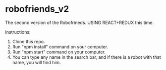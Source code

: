 # robofriends_v2
The second version of the Robofrineds. USING REACT+REDUX this time. 

Instructions:
1) Clone this repo.
2) Run "npm install" command on your computer.
3) Run "npm start" command on your computer.
4) You can type any name in the search bar, and if there is a robot with that name, you will find him.
